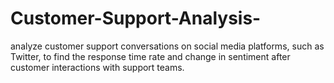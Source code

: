 # Customer-Support-Analysis-
analyze customer support conversations on social media platforms, such as Twitter, to find the response time rate and change in sentiment after customer interactions with support teams. 

